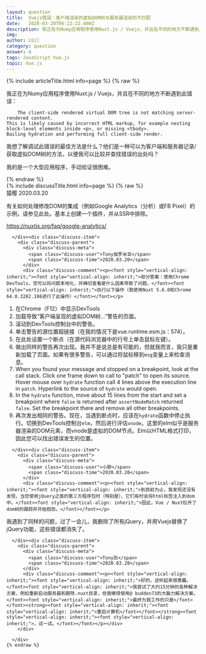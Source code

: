 ```yaml
---
layout: question
title:  Vuejs错误：客户端渲染的虚拟DOM树与服务器渲染的不匹配
date:   2020-03-20T06:22:22.000Z
description: 我正在为Numy应用程序使用Nuxt.js / Vuejs，并且在不同的地方不断遇到此错误：    The client-side rendered ...
img: 
author: LGil
category: question
answer: 4
tags: JavaScript Vue.js
topic: Vue.js
---
```

<div class="article-root">
  <div class="article">
    {% include articleTitle.html info=page %}
    {% raw %}
    <div class="article-content"><p><font style="vertical-align: inherit;"><font style="vertical-align: inherit;">我正在为Numy应用程序使用Nuxt.js / Vuejs，并且在不同的地方不断遇到此错误：</font></font></p>

<pre><code>    The client-side rendered virtual DOM tree is not matching server-rendered content. <font></font>
This is likely caused by incorrect HTML markup, for example nesting block-level elements inside &lt;p&gt;, or missing &lt;tbody&gt;. <font></font>
Bailing hydration and performing full client-side render.<font></font>
</code></pre>

<p><font style="vertical-align: inherit;"><font style="vertical-align: inherit;">我想了解调试此错误的最佳方法是什么？</font><font style="vertical-align: inherit;">他们是一种可以为客户端和服务器记录/获取虚拟DOM树的方法，以便我可以比较并查找错误的出处吗？</font></font></p>

<p><font style="vertical-align: inherit;"><font style="vertical-align: inherit;">我的是一个大型应用程序，手动验证很困难。</font></font></p></div>
    {% endraw %}
  </div>

  <div class="discuss-wrapper">
    {% include discussTitle.html info=page %}
    {% raw %}
    <div class="discuss-item">
        <div class="discuss-parent">
          <div class="discuss-meta">
            <span class="discuss-user">猿樱</span>
            <span class="discuss-time">2020.03.20</span>
          </div>
          <div class="discuss-comment"><p><font style="vertical-align: inherit;"><font style="vertical-align: inherit;">有关如何处理修改DOM的集成（例如Google Analytics（分析）或FB Pixel）的示例，请参见此处。</font><font style="vertical-align: inherit;">基本上创建一个插件，并从SSR中排除。</font></font></p>

<p><a href="https://nuxtjs.org/faq/google-analytics/" rel="nofollow noreferrer"><font style="vertical-align: inherit;"><font style="vertical-align: inherit;">https://nuxtjs.org/faq/google-analytics/</font></font></a></p></div>
        </div>
        
      </div><div class="discuss-item">
        <div class="discuss-parent">
          <div class="discuss-meta">
            <span class="discuss-user">Tony伽罗米亚</span>
            <span class="discuss-time">2020.03.20</span>
          </div>
          <div class="discuss-comment"><p><font style="vertical-align: inherit;"><font style="vertical-align: inherit;">部分答案：使用Chrome DevTools，您可以将问题本地化，并确切查看是什么因素导致了问题。</font><font style="vertical-align: inherit;">执行以下操作（我使用Nuxt 5.6.0和Chrome 64.0.3282.186进行了此操作）</font></font></p>

<ol>
<li><font style="vertical-align: inherit;"><font style="vertical-align: inherit;">在Chrome（F12）中显示DevTools </font></font></li>
<li><font style="vertical-align: inherit;"><font style="vertical-align: inherit;">加载导致“客户端呈现的虚拟DOM树...”警告的页面。 </font></font></li>
<li><font style="vertical-align: inherit;"><font style="vertical-align: inherit;">滚动到DevTools控制台中的警告。</font></font></li>
<li><font style="vertical-align: inherit;"><font style="vertical-align: inherit;">单击警告的源位置超链接（在我的情况下是vue.runtime.esm.js：574）。 </font></font></li>
<li><font style="vertical-align: inherit;"><font style="vertical-align: inherit;">在此处设置一个断点（在源代码浏览器中的行号上单击鼠标左键）。 </font></font></li>
<li><font style="vertical-align: inherit;"><font style="vertical-align: inherit;">做出同样的警告再次出现。</font><font style="vertical-align: inherit;">我并不是说总是有可能的，但就我而言，我只是重新加载了页面。</font><font style="vertical-align: inherit;">如果有很多警告，可以通过将鼠标移到</font></font><code>msg</code><font style="vertical-align: inherit;"><font style="vertical-align: inherit;">变量</font><font style="vertical-align: inherit;">上来检查消息</font><font style="vertical-align: inherit;">。  </font></font></li>
<li>When you found your message and stopped on a breakpoint, look at the call stack. Click one frame down to call to "patch" to open its source. Hover mouse over <code>hydrate</code> function call 4 lines above the execution line in <code>patch</code>. Hyperlink to the source of <code>hydrate</code> would open. </li>
<li>In the <code>hydrate</code> function, move about 15 lines from the start and set a breakpoint where <code>false</code> is returned after <code>assertNodeMatch</code> returned <code>false</code>. Set the breakpoint there and remove all other breakpoints. </li>
<li><font style="vertical-align: inherit;"><font style="vertical-align: inherit;">再次发出相同的警告。</font><font style="vertical-align: inherit;">现在，当遇到断点时，应该在</font></font><code>hydrate</code><font style="vertical-align: inherit;"><font style="vertical-align: inherit;">函数中</font><font style="vertical-align: inherit;">停止执行</font><font style="vertical-align: inherit;">。</font><font style="vertical-align: inherit;">切换到DevTools控制台</font></font><code>elm</code><font style="vertical-align: inherit;"><font style="vertical-align: inherit;">，然后</font><font style="vertical-align: inherit;">进行评估</font></font><code>vnode</code><font style="vertical-align: inherit;"><font style="vertical-align: inherit;">。</font><font style="vertical-align: inherit;">这里的elm似乎是服务器渲染的DOM元素，而vnode是虚拟的DOM节点。</font><font style="vertical-align: inherit;">Elm以HTML格式打印，因此您可以找出错误发生的位置。</font></font></li>
</ol></div>
        </div>
        
      </div><div class="discuss-item">
        <div class="discuss-parent">
          <div class="discuss-meta">
            <span class="discuss-user">小胖</span>
            <span class="discuss-time">2020.03.20</span>
          </div>
          <div class="discuss-comment"><p><font style="vertical-align: inherit;"><font style="vertical-align: inherit;">到目前为止，我发现还没有发现，当您使用jQuery之类的第三方程序包时（特别是），它们有时会将html标签注入到dom中。</font><font style="vertical-align: inherit;">因此，Vue / Nuxt松开了dom树的跟踪并开始抱怨。</font></font></p>

<p><font style="vertical-align: inherit;"><font style="vertical-align: inherit;">我遇到了同样的问题，过了一会儿，我删除了所有jQuery，并用Vuejs替换了jQuery功能，这些错误都消失了。</font></font></p></div>
        </div>
        
      </div><div class="discuss-item">
        <div class="discuss-parent">
          <div class="discuss-meta">
            <span class="discuss-user">Tony凯</span>
            <span class="discuss-time">2020.03.20</span>
          </div>
          <div class="discuss-comment"><p><font style="vertical-align: inherit;"><font style="vertical-align: inherit;">好的，这听起来很愚蠢。</font><font style="vertical-align: inherit;">我尝试了大约15分钟的各种解决方案，例如重新启动服务器和删除.nuxt目录，但我懒得使用@ budden73的大脑力解决方案。</font><font style="vertical-align: inherit;">最终为我工作的只是</font></font><strong><font style="vertical-align: inherit;"><font style="vertical-align: inherit;">重启计算机</font></font></strong><font style="vertical-align: inherit;"><font style="vertical-align: inherit;">，试一试。</font></font></p></div>
        </div>
        
      </div>
    {% endraw %}
  </div>
<div>
